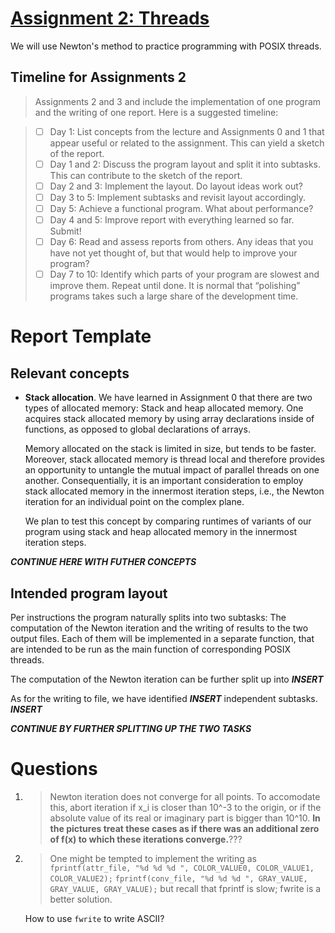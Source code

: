 [//]: # (To preview markdown file in Emacs type C-c C-c p)

# [Assignment 2: Threads](https://www.raum-brothers.eu/martin/Chalmers_TMA881_1920/assignments.html#threads)
We will use Newton's method to practice programming with POSIX threads.


## Timeline for Assignments 2
> Assignments 2 and 3 and include the implementation of one program and the writing of one report. Here is a suggested timeline:

> - [ ] Day 1: List concepts from the lecture and Assignments 0 and 1 that appear useful or related to the assignment. This can yield a sketch of the report.
> - [ ] Day 1 and 2: Discuss the program layout and split it into subtasks. This can contribute to the sketch of the report.
> - [ ] Day 2 and 3: Implement the layout. Do layout ideas work out?
> - [ ] Day 3 to 5: Implement subtasks and revisit layout accordingly.
> - [ ] Day 5: Achieve a functional program. What about performance?
> - [ ] Day 4 and 5: Improve report with everything learned so far. Submit!
> - [ ] Day 6: Read and assess reports from others. Any ideas that you have not yet thought of, but that would help to improve your program?
> - [ ] Day 7 to 10: Identify which parts of your program are slowest and improve them. Repeat until done. It is normal that “polishing” programs takes such a large share of the development time.


# Report Template

## Relevant concepts

- **Stack allocation**.  We have learned in Assignment 0 that there are two
  types of allocated memory: Stack and heap allocated memory. One acquires
  stack allocated memory by using array declarations inside of functions, as
  opposed to global declarations of arrays.

  Memory allocated on the stack is limited in size, but tends to be faster.
  Moreover, stack allocated memory is thread local and therefore provides an
  opportunity to untangle the mutual impact of parallel threads on one another.
  Consequentially, it is an important consideration to employ stack allocated
  memory in the innermost iteration steps, i.e., the Newton iteration for an
  individual point on the complex plane.

  We plan to test this concept by comparing runtimes of variants of our program
  using stack and heap allocated memory in the innermost iteration steps.

***CONTINUE HERE WITH FUTHER CONCEPTS***

## Intended program layout

Per instructions the program naturally splits into two subtasks: The
computation of the Newton iteration and the writing of results to the two
output files. Each of them will be implemented in a separate function, that are
intended to be run as the main function of corresponding POSIX threads.

The computation of the Newton iteration can be further split up into
***INSERT***

As for the writing to file, we have identified ***INSERT*** independent
subtasks. ***INSERT***

***CONTINUE BY FURTHER SPLITTING UP THE TWO TASKS***

# Questions

1. > Newton iteration does not converge for all points. To accomodate this, abort iteration if x_i is closer than 10^-3 to the origin, or if the absolute value of its real or imaginary part is bigger than 10^10. **In the pictures treat these cases as if there was an additional zero of f(x) to which these iterations converge.**???
1. > One might be tempted to implement the writing as
   `fprintf(attr_file, "%d %d %d ", COLOR_VALUE0, COLOR_VALUE1, COLOR_VALUE2);`
   `fprintf(conv_file, "%d %d %d ", GRAY_VALUE, GRAY_VALUE, GRAY_VALUE);`
   but recall that fprintf is slow; fwrite is a better solution.
   
   How to use `fwrite` to write ASCII?
